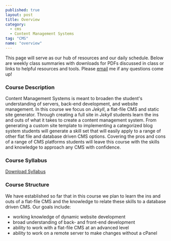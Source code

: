 ```yaml
---
published: true
layout: post
title: Overview
category: 
  - cms
  - Content Management Systems
tag: "CMS"
name: "overview"
---
```


This page will serve as our hub of resources and our daily schedule. Below are weekly class summaries with downloads for PDFs discussed in class or links to helpful resources and tools. Please [email](mailto:akaye@saic.edu) me if any questions come up!

### Course Description
Content Management Systems is meant to broaden the student's understanding of servers, back-end development, and website management. In this course we focus on _Jekyll_, a flat-file CMS and static site generator. Through creating a full site in _Jekyll_ students learn the ins and outs of what it takes to create a content management system. From generating a custom site template to implementing a categorized blog system students will generate a skill set that will easily apply to a range of other flat file and database driven CMS options. Covering the pros and cons of a range of CMS platforms students will leave this course with the skills and knowledge to approach any CMS with confidence. 

### Course Syllabus

[Download Syllabus](media/ContentManagementSystemsSyllabusFall2014.pdf)

### Course Structure

We have established so far that in this course we plan to learn the ins and outs of a flat-file CMS and the knowledge to relate these skills to a database driven CMS. Our goals include: 

- working knowledge of dynamic website development
- broad understanding of back- and front-end development
- ability to work with a flat-file CMS at an advanced level
- ability to work on a remote server to make changes without a cPanel

